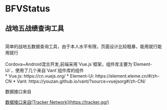 # BFVStatus
## 战地五战绩查询工具
<br>
简单的战地五数据查询工具，由于本人水平有限，页面设计比较粗暴，能用就行能用就行 <br>
<br>
Cordova+Android混合开发,前端采用`Vue.js`框架，组件库主要为`Element-Ui`，使用了几个来自`Vant`组件库的组件<br>
* Vue.js: https://cn.vuejs.org/ 
* Element-Ui: https://element.eleme.cn/#/zh-CN 
* Vant: https://youzan.github.io/vant/?source=vuejsorg#/zh-CN/ 
<br>
<p>数据接口来自<a href="https://tracker.gg/"></p>
数据接口来自[Tracker Network](https://tracker.gg/) 
